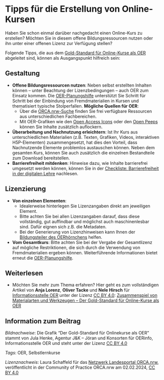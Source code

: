 # Tipps für die Erstellung von Online-Kursen

Haben Sie schon einmal darüber nachgedacht einen Online-Kurs zu erstellen? Möchten Sie in diesem offene Bildungsressourcen nutzen oder ihn unter einer offenen Lizenz zur Verfügung stellen?

Folgende Tipps, die aus dem [Gold-Standard für Online-Kurse als OER](https://open-educational-resources.de/goldstandard-onlinekurs/) abgeleitet sind, können als Ausgangspunkt hilfreich sein:

## Gestaltung

- **Offene Bildungsressourcen nutzen**: Neben selbst erstellten Inhalten können – unter Beachtung der Lizenzbedingungen – auch OER zum Einsatz kommen. Die [OER-Planungshilfe](https://tibhannover.gitlab.io/oer/oer-wizard/html/wizard-modal.html#step-1) unterstützt Sie Schritt für Schritt bei der Einbindung von Fremdmaterialien in Kursen und thematisiert typische Stolperfallen.
**Mögliche Quellen für OER**:
    - Über die [ORCA.nrw-Suche](https://www.orca.nrw/) finden Sie frei verfügbare Ressourcen aus unterschiedlichen Fachbereichen.
    - Mit OER-Grafiken wie den [Open Access Icons](https://commons.wikimedia.org/wiki/Category:Open_Access_Icons) oder den [Open Peeps](https://www.openpeeps.com/) können Sie Inhalte zusätzlich auflockern.
- **Überarbeitung und Nachnutzung erleichtern**: Ist Ihr Kurs aus unterschiedlichen Materialien (z.B. Texten, Grafiken, Videos, interaktiven H5P-Elementen) zusammengesetzt, hat dies den Vorteil, dass Nachnutzende Elemente problemlos austauschen können. Neben dem gesamten Kurs, können Sie auch zusätzlich die einzelnen Bestandteile zum Download bereitstellen.
- **Barrierefreiheit mitdenken**: Hinweise dazu, wie Inhalte barrierefrei umgesetzt werden können, können Sie in der [Checkliste: Barrierefreiheit in der digitalen Lehre](https://barrierefreiheit.dh.nrw/fileadmin/user_upload/barrierefreiheit/Publikationen/Checkliste_Barrierefreiheit_in_der_digitalen_Lehre_Jan24.pdf) nachlesen.

## Lizenzierung

- **Von einzelnen Elementen**:
    - Idealerweise hinterlegen Sie Lizenzangaben direkt am jeweiligen Element.
    - Bitte achten Sie bei allen Lizenzangaben darauf, dass diese vollständig, gut auffindbar und möglichst auch maschinenlesbar sind. Dafür eignen sich z.B. die Metadaten.
    - Bei der Generierung von Lizenzhinweisen kann Ihnen der [Bildungsteiler des OERhörnchens](https://oerhoernchen.de/bildungsteiler/) helfen.
- **Vom Gesamtkurs**: Bitte achten Sie bei der Vergabe der Gesamtlizenz auf mögliche Restriktionen, die sich durch die Verwendung von Fremdmaterialien ergeben können. Weiterführende Informationen bietet erneut die [OER-Planungshilfe](https://tibhannover.gitlab.io/oer/oer-wizard/html/wizard-modal.html#step-1).

## Weiterlesen

- Möchten Sie mehr zum Thema erfahren? Hier geht es zum vollständigen Artikel von **Anja Lorenz**, **Oliver Tacke** und **Nele Hirsch** für [Informationsstelle OER](https://open-educational-resources.de/) unter der Lizenz [CC BY 4.0](https://creativecommons.org/licenses/by/4.0/legalcode): [Zusammenspiel von Materialarten und Werkzeugen – Der Gold-Standard für Online-Kurse als OER](https://open-educational-resources.de/goldstandard-onlinekurs/)

## Information zum Beitrag

*Bildnachweise*: Die Grafik “Der Gold-Standard für Onlinekurse als OER” stammt von Jula Henke, Agentur J&K – Jöran und Konsorten für OERinfo, Informationsstelle OER und steht unter der Lizenz [CC BY 4.0](https://creativecommons.org/licenses/by/4.0/legalcode)

*Tags*: OER, Selbstlernkurse

*Lizenznachweis*: Laura Schaffeld für das <a href="http://www.orca.nrw/ueber-uns/netzwerk" target="_blank">Netzwerk Landesportal ORCA.nrw</a>, veröffentlicht in der Community of Practice ORCA.nrw am 02.02.2024, <a href="https://creativecommons.org/licenses/by/4.0/" target="_blank">CC BY 4.0</a>



